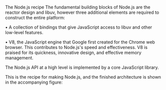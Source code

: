 The Node.js recipe
The fundamental building blocks of Node.js are the reactor design and libuv, however three additional elements are required to construct the entire platform:

• A collection of bindings that give JavaScript access to libuv and other low-level features.

• V8, the JavaScript engine that Google first created for the Chrome web browser. This contributes to Node.js's speed and effectiveness. V8 is praised for its quickness, innovative design, and effective memory management.

The Node.js API at a high level is implemented by a core JavaScript library.

This is the recipe for making Node.js, and the finished architecture is shown in the accompanying figure: